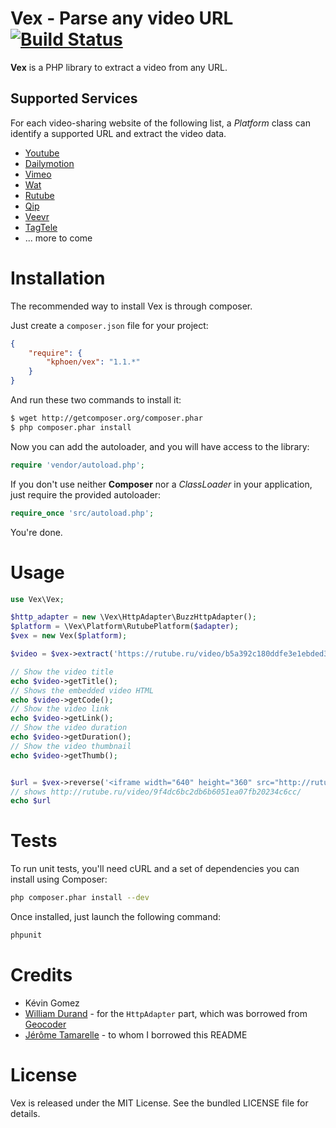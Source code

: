 Vex - Parse any video URL [![Build Status](https://travis-ci.org/K-Phoen/Vex.png?branch=master)](https://travis-ci.org/K-Phoen/Vex)
=========================

**Vex** is a PHP library to extract a video from any URL.

Supported Services
------------------

For each video-sharing website of the following list, a _Platform_ class can identify
a supported URL and extract the video data.

* [Youtube](http://www.youtube.com/)
* [Dailymotion](http://www.dailymotion.com/)
* [Vimeo](http://vimeo.com/)
* [Wat](http://wat.tv/)
* [Rutube](http://rutube.ru/)
* [Qip](http://qip.ru/)
* [Veevr](http://veevr.com/)
* [TagTele](http://www.tagtele.com/)
* ... more to come

Installation
============

The recommended way to install Vex is through composer.

Just create a `composer.json` file for your project:

```json
{
    "require": {
        "kphoen/vex": "1.1.*"
    }
}
```

And run these two commands to install it:

```bash
$ wget http://getcomposer.org/composer.phar
$ php composer.phar install
```


Now you can add the autoloader, and you will have access to the library:

```php
require 'vendor/autoload.php';
```

If you don't use neither **Composer** nor a _ClassLoader_ in your application, just require the provided autoloader:

```php
require_once 'src/autoload.php';
```

You're done.

Usage
=====

```php
use Vex\Vex;

$http_adapter = new \Vex\HttpAdapter\BuzzHttpAdapter();
$platform = \Vex\Platform\RutubePlatform($adapter);
$vex = new Vex($platform);

$video = $vex->extract('https://rutube.ru/video/b5a392c180ddfe3e1ebded38f9f9dc52/');

// Show the video title
echo $video->getTitle();
// Shows the embedded video HTML
echo $video->getCode();
// Show the video link
echo $video->getLink();
// Show the video duration
echo $video->getDuration();
// Show the video thumbnail
echo $video->getThumb();


$url = $vex->reverse('<iframe width="640" height="360" src="http://rutube.ru/video/embed/6236741" frameborder="0" webkitAllowFullScreen mozallowfullscreen allowfullscreen scrolling="no"></iframe>');
// shows http://rutube.ru/video/9f4dc6bc2db6b6051ea07fb20234c6cc/
echo $url
```

Tests
=====

To run unit tests, you'll need cURL and a set of dependencies you can install
using Composer:

```bash
php composer.phar install --dev
```

Once installed, just launch the following command:

```bash
phpunit
```

Credits
=======

  * Kévin Gomez
  * [William Durand](https://github.com/willdurand/) - for the `HttpAdapter` part, which was borrowed from [Geocoder](https://github.com/willdurand/Geocoder)
  * [Jérôme Tamarelle](https://github.com/GromNaN/) - to whom I borrowed this README

License
=======

Vex is released under the MIT License. See the bundled LICENSE file for
details.
